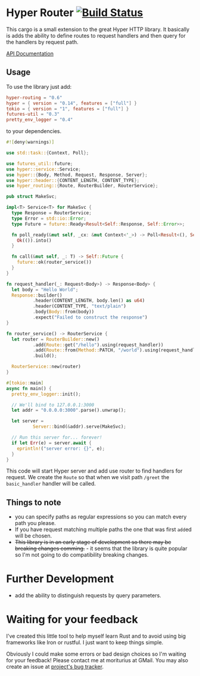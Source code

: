 # Hyper Router [![Build Status](https://travis-ci.com/tsharp/hyper-routing.svg?branch=master)](https://travis-ci.com/tsharp/hyper-routing)

This cargo is a small extension to the great Hyper HTTP library. It basically is
adds the ability to define routes to request handlers and then query for the handlers
by request path.

[API Documentation](https://docs.rs/hyper-routing/latest/hyper_routing/)

## Usage

To use the library just add:

```toml
hyper-routing = "0.6"
hyper = { version = "0.14", features = ["full"] }
tokio = { version = "1", features = ["full"] }
futures-util = "0.3"
pretty_env_logger = "0.4"
```

to your dependencies.

```rust
#![deny(warnings)]

use std::task::{Context, Poll};

use futures_util::future;
use hyper::service::Service;
use hyper::{Body, Method, Request, Response, Server};
use hyper::header::{CONTENT_LENGTH, CONTENT_TYPE};
use hyper_routing::{Route, RouterBuilder, RouterService};

pub struct MakeSvc;

impl<T> Service<T> for MakeSvc {
  type Response = RouterService;
  type Error = std::io::Error;
  type Future = future::Ready<Result<Self::Response, Self::Error>>;

  fn poll_ready(&mut self, _cx: &mut Context<'_>) -> Poll<Result<(), Self::Error>> {
    Ok(()).into()
  }

  fn call(&mut self, _: T) -> Self::Future {
    future::ok(router_service())
  }
}

fn request_handler(_: Request<Body>) -> Response<Body> {
  let body = "Hello World";
  Response::builder()
          .header(CONTENT_LENGTH, body.len() as u64)
          .header(CONTENT_TYPE, "text/plain")
          .body(Body::from(body))
          .expect("Failed to construct the response")
}

fn router_service() -> RouterService {
  let router = RouterBuilder::new()
          .add(Route::get("/hello").using(request_handler))
          .add(Route::from(Method::PATCH, "/world").using(request_handler))
          .build();

  RouterService::new(router)
}

#[tokio::main]
async fn main() {
  pretty_env_logger::init();

  // We'll bind to 127.0.0.1:3000
  let addr = "0.0.0.0:3000".parse().unwrap();

  let server =
          Server::bind(&addr).serve(MakeSvc);

  // Run this server for... forever!
  if let Err(e) = server.await {
    eprintln!("server error: {}", e);
  }
}
```

This code will start Hyper server and add use router to find handlers for request.
We create the `Route` so that when we visit path `/greet` the `basic_handler` handler
will be called.

## Things to note

- you can specify paths as regular expressions so you can match every path you please.
- If you have request matching multiple paths the one that was first `add`ed will be chosen.
- ~~This library is in an early stage of development so there may be breaking changes comming.~~ -
  it seems that the library is quite popular so I'm not going to do compatibility breaking changes.

# Further Development

- add the ability to distinguish requests by query parameters.

# Waiting for your feedback

I've created this little tool to help myself learn Rust and to avoid using big frameworks
like Iron or rustful. I just want to keep things simple.

Obviously I could make some errors or bad design choices so I'm waiting for your feedback!
Please contact me at moriturius at GMail. You may also create an issue at [project's bug tracker](https://github.com/tsharp/hyper-routing/issues).
